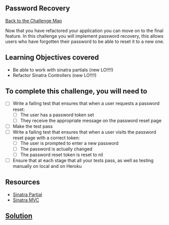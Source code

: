 ## Password Recovery

[Back to the Challenge Map](0_challenge_map.md)

Now that you have refactored your application you can move on to the final feature. In this
challenge you will implement password recovery, this allows users who have forgotten their password
to be able to reset it to a new one.

## Learning Objectives covered

* Be able to work with sinatra partials (new LO!!!!)
* Refactor Sinatra Controllers (new LO!!!!)

## To complete this challenge, you will need to

- [ ] Write a failing test that ensures that when a user requests a password reset:
  - [ ] The user has a password token set
  - [ ] They receive the appropriate message on the password reset page
- [ ] Make the test pass
- [ ] Write a failing test that ensures that when a user visits the password reset page with a correct token:
  - [ ] The user is prompted to enter a new password
  - [ ] The password is actually changed
  - [ ] The password reset token is reset to nil
- [ ] Ensure that at each stage that all your tests pass, as well as testing manually on local and on Heroku

## Resources

* [Sinatra Partial](https://github.com/yb66/Sinatra-Partial)
* [Sinatra MVC](http://stackoverflow.com/questions/5015471/using-sinatra-for-larger-projects-via-multiple-files/5030173#5030173)

## [Solution](solutions/25.md)
